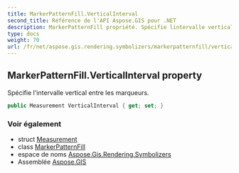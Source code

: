 ```yaml
---
title: MarkerPatternFill.VerticalInterval
second_title: Référence de l'API Aspose.GIS pour .NET
description: MarkerPatternFill propriété. Spécifie lintervalle vertical entre les marqueurs.
type: docs
weight: 70
url: /fr/net/aspose.gis.rendering.symbolizers/markerpatternfill/verticalinterval/
---
```

## MarkerPatternFill.VerticalInterval property

Spécifie l'intervalle vertical entre les marqueurs.

```csharp
public Measurement VerticalInterval { get; set; }
```

### Voir également

* struct [Measurement](../../../aspose.gis.rendering/measurement/)
* class [MarkerPatternFill](../)
* espace de noms [Aspose.Gis.Rendering.Symbolizers](../../markerpatternfill/)
* Assemblée [Aspose.GIS](../../../)


